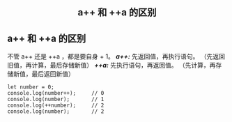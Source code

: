 <h2 align="center">a++ 和 ++a 的区别</h2>

## a++ 和 ++a 的区别

不管 a++ 还是 ++a ，都是要自身 + 1。
***a++:*** 先返回值，再执行语句。 （先返回旧值，再计算，最后存储新值）
***++a:*** 先执行语句，再返回值。 （先计算，再存储新值，最后返回新值）

```
let number = 0;
console.log(number++);     // 0
console.log(number);       // 1
console.log(++number);     // 2
console.log(number);       // 2
```
